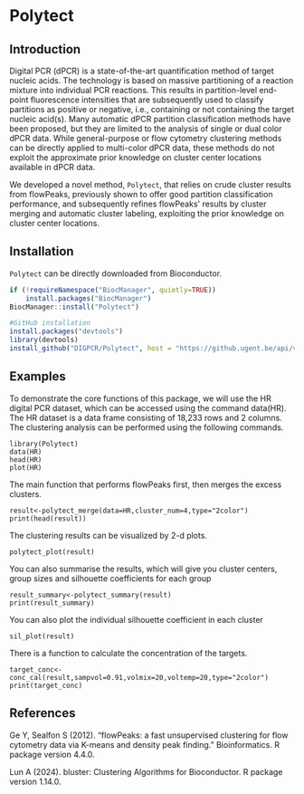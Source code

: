 # Polytect

## Introduction
Digital PCR (dPCR) is a state-of-the-art quantification method of target nucleic acids. The technology is based on massive partitioning of a reaction mixture into individual PCR reactions. This results in partition-level end-point fluorescence intensities that are subsequently used to classify partitions as positive or negative, i.e., containing or not containing the target nucleic acid(s). Many automatic dPCR partition classification methods have been proposed, but they are limited to the analysis of single or dual color dPCR data. While general-purpose or flow cytometry clustering methods can be directly applied to multi-color dPCR data, these methods do not exploit the approximate prior knowledge on cluster center locations available in dPCR data.

We developed a novel method, `Polytect`, that relies on crude cluster results from flowPeaks, previously shown to offer good partition classification performance, and subsequently refines flowPeaks' results by cluster merging and automatic cluster labeling, exploiting the prior knowledge on cluster center locations.


## Installation
`Polytect` can be directly downloaded from Bioconductor.

```r
if (!requireNamespace("BiocManager", quietly=TRUE))
    install.packages("BiocManager")
BiocManager::install("Polytect")

#GitHub installation
install.packages("devtools")
library(devtools)
install_github("DIGPCR/Polytect", host = "https://github.ugent.be/api/v3")
```

## Examples
To demonstrate the core functions of this package, we will use the HR digital PCR dataset, which can be accessed using the command data(HR). The HR dataset is a data frame consisting of 18,233 rows and 2 columns. The clustering analysis can be performed using the following commands.

```{r load package and data,warning=FALSE, message=FALSE}
library(Polytect)
data(HR)
head(HR)
plot(HR)
```

The main function that performs flowPeaks first, then merges the excess clusters.
```{r merge the data,warning=FALSE, message=FALSE}
result<-polytect_merge(data=HR,cluster_num=4,type="2color")
print(head(result))
```


The clustering results can be visualized by 2-d plots.
```{r plot the data,warning=FALSE, message=FALSE}
polytect_plot(result)
```
You can also summarise the results, which will give you cluster centers, group sizes and silhouette coefficients for each group
```{r summarise the results,warning=FALSE, message=FALSE}
result_summary<-polytect_summary(result)
print(result_summary)
```

You can also plot the individual silhouette coefficient in each cluster
```{r plot sil coefs,warning=FALSE, message=FALSE}
sil_plot(result)
```

There is a function to calculate the concentration of the targets.
```{r calculate the conc, warning=FALSE, message=FALSE}
target_conc<-conc_cal(result,sampvol=0.91,volmix=20,voltemp=20,type="2color")
print(target_conc)
```


## References

Ge Y, Sealfon S (2012). “flowPeaks: a fast unsupervised clustering for flow cytometry data via K-means and density peak finding.” Bioinformatics. R package version 4.4.0.

Lun A (2024). bluster: Clustering Algorithms for Bioconductor. R package version 1.14.0.
